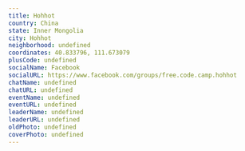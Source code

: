 ```yaml
---
title: Hohhot
country: China
state: Inner Mongolia
city: Hohhot
neighborhood: undefined
coordinates: 40.833796, 111.673079
plusCode: undefined
socialName: Facebook
socialURL: https://www.facebook.com/groups/free.code.camp.hohhot
chatName: undefined
chatURL: undefined
eventName: undefined
eventURL: undefined
leaderName: undefined
leaderURL: undefined
oldPhoto: undefined
coverPhoto: undefined
---
```

